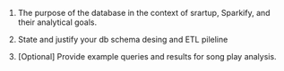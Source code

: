 1. The purpose of the database in the context of srartup, Sparkify, and their analytical goals.

2. State and justify your db schema desing and ETL pileline

3. [Optional] Provide example queries and results for song play analysis.